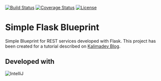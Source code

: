 [![Build Status](https://travis-ci.org/Kalimaha/simple_flask_blueprint.svg?branch=master)](https://travis-ci.org/Kalimaha/simple_flask_blueprint)
[![Coverage Status](https://coveralls.io/repos/Kalimaha/simple_flask_blueprint/badge.svg?branch=master)](https://coveralls.io/r/Kalimaha/simple_flask_blueprint?branch=master)
[![License](http://img.shields.io/:license-GPL2-green.svg)](http://doge.mit-license.org)

# Simple Flask Blueprint
Simple Blueprint for REST services developed with Flask. This project has been created for a tutorial described on [Kalimadev Blog](http://wp.me/p61qQI-s).

Developed with 
--------------
![IntelliJ](http://www.jetbrains.com/idea/docs/logo_intellij_idea.png)
